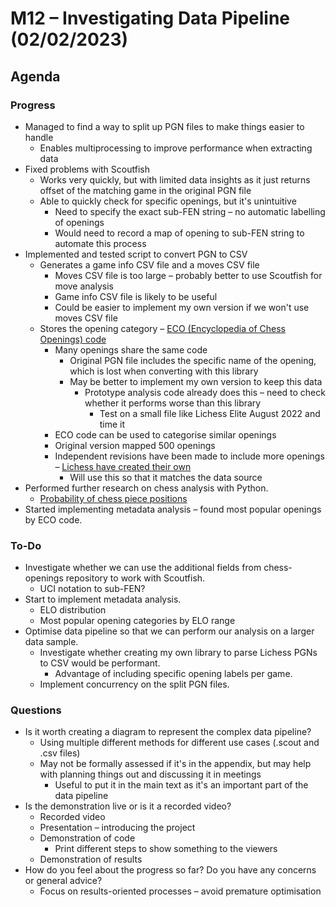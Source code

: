 # M12 – Investigating Data Pipeline (02/02/2023)

## Agenda
### Progress
- Managed to find a way to split up PGN files to make things easier to handle
	- Enables multiprocessing to improve performance when extracting data
- Fixed problems with Scoutfish
	- Works very quickly, but with limited data insights as it just returns offset of the  matching game in the original PGN file
	- Able to quickly check for specific openings, but it's unintuitive
		- Need to specify the exact sub-FEN string – no automatic labelling of openings
		- Would need to record a map of opening to sub-FEN string to automate this process
- Implemented and tested script to convert PGN to CSV
	- Generates a game info CSV file and a moves CSV file
		- Moves CSV file is too large – probably better to use Scoutfish for move analysis
		- Game info CSV file is likely to be useful
		- Could be easier to implement my own version if we won't use moves CSV file
	- Stores the opening category – [ECO (Encyclopedia of Chess Openings) code](https://en.wikipedia.org/wiki/Encyclopaedia_of_Chess_Openings)
		- Many openings share the same code
			- Original PGN file includes the specific name of the opening, which is lost when converting with this library
			- May be better to implement my own version to keep this data
				- Prototype analysis code already does this – need to check whether it performs worse than this library
					- Test on a small file like Lichess Elite August 2022 and time it
		- ECO code can be used to categorise similar openings
		- Original version mapped 500 openings
		- Independent revisions have been made to include more openings – [Lichess have created their own](https://github.com/lichess-org/chess-openings)
			- Will use this so that it matches the data source
- Performed further research on chess analysis with Python.
	- [Probability of chess piece positions](https://medium.com/analytics-vidhya/analyzing-chess-positions-with-python-26d73b7c892)
- Started implementing metadata analysis – found most popular openings by ECO code.
### To-Do
- Investigate whether we can use the additional fields from chess-openings repository to work with Scoutfish.
	- UCI notation to sub-FEN?
- Start to implement metadata analysis.
	- ELO distribution
	- Most popular opening categories by ELO range
- Optimise data pipeline so that we can perform our analysis on a larger data sample.
	- Investigate whether creating my own library to parse Lichess PGNs to CSV would be performant.
		- Advantage of including specific opening labels per game.
	- Implement concurrency on the split PGN files.
### Questions
- Is it worth creating a diagram to represent the complex data pipeline?
	- Using multiple different methods for different use cases (.scout and .csv files)
	- May not be formally assessed if it's in the appendix, but may help with planning things out and discussing it in meetings
		- Useful to put it in the main text as it's an important part of the data pipeline
- Is the demonstration live or is it a recorded video?
	- Recorded video
	- Presentation – introducing the project
	- Demonstration of code
		- Print different steps to show something to the viewers
	- Demonstration of results
- How do you feel about the progress so far? Do you have any concerns or general advice?
	- Focus on results-oriented processes – avoid premature optimisation